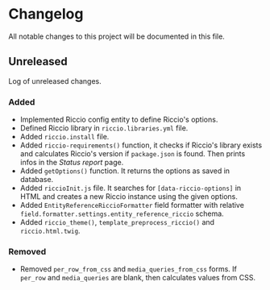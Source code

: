# Changelog

All notable changes to this project will be documented in this file.

## Unreleased

Log of unreleased changes.

### Added

- Implemented Riccio config entity to define Riccio's options.
- Defined Riccio library in `riccio.libraries.yml` file.
- Added `riccio.install` file.
- Added `riccio-requirements()` function, it checks if Riccio's library exists
and calculates Riccio's version if `package.json` is found. Then prints infos
in the *Status report* page.
- Added `getOptions()` function. It returns the options as saved in database.
- Added `riccioInit.js` file. It searches for `[data-riccio-options]` in HTML
and creates a new Riccio instance using the given options.
- Added `EntityReferenceRiccioFormatter` field formatter with relative
`field.formatter.settings.entity_reference_riccio` schema.
- Added `riccio_theme()`, `template_preprocess_riccio()` and `riccio.html.twig`.

### Removed

- Removed `per_row_from_css` and `media_queries_from_css` forms. If `per_row`
and `media_queries` are blank, then calculates values from CSS.
